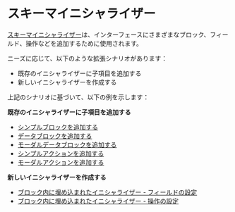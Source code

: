 # スキーマイニシャライザー

[スキーマイニシャライザー](/development/client/ui-schema/initializer)は、インターフェースにさまざまなブロック、フィールド、操作などを追加するために使用されます。

ニーズに応じて、以下のような拡張シナリオがあります：

- 既存のイニシャライザーに子項目を追加する
- 新しいイニシャライザーを作成する

上記のシナリオに基づいて、以下の例を示します：

**既存のイニシャライザーに子項目を追加する**

- [シンプルブロックを追加する](/plugin-samples/schema-initializer/block-simple)
- [データブロックを追加する](/plugin-samples/schema-initializer/data-block)
- [モーダルデータブロックを追加する](/plugin-samples/schema-initializer/data-block-modal)
- [シンプルアクションを追加する](/plugin-samples/schema-initializer/action-simple)
- [モーダルアクションを追加する](/plugin-samples/schema-initializer/action-modal)

**新しいイニシャライザーを作成する**

- [ブロック内に埋め込まれたイニシャライザー - フィールドの設定](/plugin-samples/schema-initializer/configure-fields)
- [ブロック内に埋め込まれたイニシャライザー - 操作の設定](/plugin-samples/schema-initializer/configure-actions)
<!-- - [ブロック内に埋め込まれたイニシャライザー - その他のカスタマイズ](/plugin-samples/schema-initializer/configure-custom) -->

